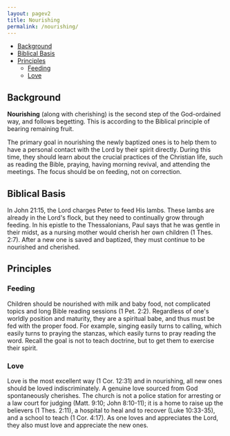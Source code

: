 ```yaml
---
layout: pagev2
title: Nourishing
permalink: /nourishing/
---
```

- [Background](#background)
- [Biblical Basis](#biblical-basis)
- [Principles](#principles)
  - [Feeding](#feeding)
  - [Love](#love)

## Background

**Nourishing** (along with cherishing) is the second step of the God-ordained way, and follows begetting. This is according to the Biblical principle of bearing remaining fruit.

The primary goal in nourishing the newly baptized ones is to help them to have a personal contact with the Lord by their spirit directly. During this time, they should learn about the crucial practices of the Christian life, such as reading the Bible, praying, having morning revival, and attending the meetings. The focus should be on feeding, not on correction.

## Biblical Basis

In John 21:15, the Lord charges Peter to feed His lambs. These lambs are already in the Lord's flock, but they need to continually grow through feeding. In his epistle to the Thessalonians, Paul says that he was gentle in their midst, as a nursing mother would cherish her own children (1 Thes. 2:7). After a new one is saved and baptized, they must continue to be nourished and cherished.

## Principles

### Feeding

Children should be nourished with milk and baby food, not complicated topics and long Bible reading sessions (1 Pet. 2:2). Regardless of one's worldly position and maturity, they are a spiritual babe, and thus must be fed with the proper food.  For example, singing easily turns to calling, which easily turns to praying the stanzas, which easily turns to pray reading the word. Recall the goal is not to teach doctrine, but to get them to exercise their spirit.

### Love

Love is the most excellent way (1 Cor. 12:31) and in nourishing, all new ones should be loved indiscriminately. A genuine love sourced from God spontaneously cherishes. The church is not a police station for arresting or a law court for judging (Matt. 9:10; John 8:10-11); it is a home to raise up the believers (1 Thes. 2:11), a hospital to heal and to recover (Luke 10:33-35), and a school to teach (1 Cor. 4:17). As one loves and appreciates the Lord, they also must love and appreciate the new ones.
